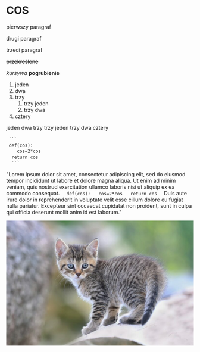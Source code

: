 # COS
pierwszy paragraf

drugi paragraf

trzeci paragraf

~~przekreślone~~

*kursywa*
**pogrubienie**
1. jeden
2. dwa
3. trzy
    1. trzy jeden
    2. trzy dwa
4. cztery
 
jeden
dwa
trzy
    trzy jeden
    trzy dwa
cztery
 
     ```
     def(cos):  
        cos=2*cos  
      return cos  
      ```
"Lorem ipsum dolor sit amet, consectetur adipiscing elit, sed do eiusmod tempor incididunt ut labore et dolore magna aliqua. Ut enim ad minim veniam, quis nostrud exercitation ullamco laboris nisi ut aliquip ex ea commodo consequat. ```  
    def(cos):  
    cos=2*cos  
    return cos  
     ```  Duis aute irure dolor in reprehenderit in voluptate velit esse cillum dolore eu fugiat nulla pariatur. Excepteur sint occaecat cupidatat non proident, sunt in culpa qui officia deserunt mollit anim id est laborum."
    

 
![kot](kot.jpeg)
 
  
